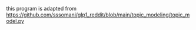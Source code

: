 this program is adapted from
https://github.com/sssomani/glp1_reddit/blob/main/topic_modeling/topic_model.py